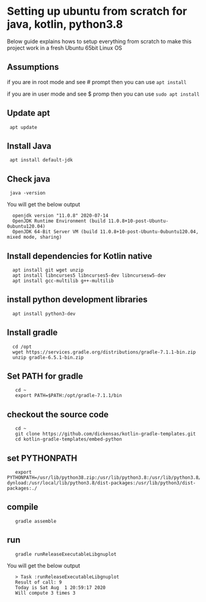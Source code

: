 # Setting up ubuntu from scratch for java, kotlin, python3.8
Below guide explains hows to setup everything from scratch to make this project work in a fresh Ubuntu 65bit Linux OS

## Assumptions
if you are in root mode and see # prompt then you can use
`apt install`

if you are in user mode and see $ promp then you can use
`sudo apt install`

## Update apt
     apt update

## Install Java
     apt install default-jdk
     
## Check java
     java -version
You will get the below output

      openjdk version "11.0.8" 2020-07-14
      OpenJDK Runtime Environment (build 11.0.8+10-post-Ubuntu-0ubuntu120.04)
      OpenJDK 64-Bit Server VM (build 11.0.8+10-post-Ubuntu-0ubuntu120.04, mixed mode, sharing)
      
## Install dependencies for Kotlin native
      apt install git wget unzip
      apt install libncurses5 libncurses5-dev libncursesw5-dev
      apt install gcc-multilib g++-multilib
## install python development libraries
      apt install python3-dev
## Install gradle
      cd /opt
      wget https://services.gradle.org/distributions/gradle-7.1.1-bin.zip
      unzip gradle-6.5.1-bin.zip
## Set PATH for gradle

       cd ~
       export PATH=$PATH:/opt/gradle-7.1.1/bin
## checkout the source code
       cd ~
       git clone https://github.com/dickensas/kotlin-gradle-templates.git
       cd kotlin-gradle-templates/embed-python
       
## set PYTHONPATH
       export PYTHONPATH=/usr/lib/python38.zip:/usr/lib/python3.8:/usr/lib/python3.8/lib-dynload:/usr/local/lib/python3.8/dist-packages:/usr/lib/python3/dist-packages:./
       
## compile
       gradle assemble
## run
       gradle runReleaseExecutableLibgnuplot
You will get the below output
       
       > Task :runReleaseExecutableLibgnuplot
       Result of call: 9
       Today is Sat Aug  1 20:59:17 2020
       Will compute 3 times 3
